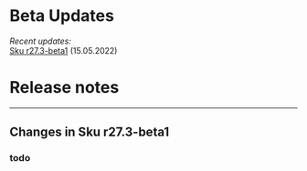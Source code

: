 # Beta Updates

*Recent updates:* <br>
[Sku r27.3-beta1](https://github.com/Duugu/Sku/releases/download/r27.3-beta1/Sku-r27.3-beta1-bcc.zip) (15.05.2022)<br>

# Release notes

-------------------------------------------------------------------------------------------------------	
## Changes in Sku r27.3-beta1

### todo

